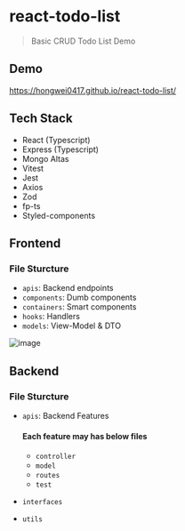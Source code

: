 # react-todo-list

> Basic CRUD Todo List Demo

## Demo
https://hongwei0417.github.io/react-todo-list/

## Tech Stack
- React (Typescript)
- Express (Typescript)
- Mongo Altas
- Vitest
- Jest
- Axios
- Zod
- fp-ts
- Styled-components

## Frontend

### File Sturcture

- `apis`: Backend endpoints
- `components`: Dumb components
- `containers`: Smart components
- `hooks`: Handlers
- `models`: View-Model & DTO

![image](https://user-images.githubusercontent.com/22143306/224523850-da60dec9-f44f-4daf-b25b-1f1d394b5636.png)

## Backend

### File Sturcture

- `apis`: Backend Features
    #### **Each feature may has below files**
    - `controller`
    - `model`
    - `routes`
    - `test`

- `interfaces`
- `utils`
